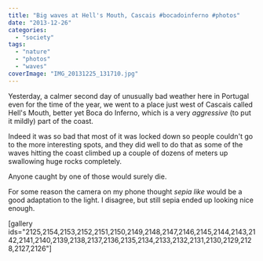 ```yaml
---
title: "Big waves at Hell's Mouth, Cascais #bocadoinferno #photos"
date: "2013-12-26"
categories: 
  - "society"
tags: 
  - "nature"
  - "photos"
  - "waves"
coverImage: "IMG_20131225_131710.jpg"
---
```


Yesterday, a calmer second day of unusually bad weather here in Portugal even for the time of the year, we went to a place just west of Cascais called Hell's Mouth, better yet Boca do Inferno, which is a very _aggressive_ (to put it mildly) part of the coast.

Indeed it was so bad that most of it was locked down so people couldn't go to the more interesting spots, and they did well to do that as some of the waves hitting the coast climbed up a couple of dozens of meters up swallowing huge rocks completely.

Anyone caught by one of those would surely die.

For some reason the camera on my phone thought _sepia like_ would be a good adaptation to the light. I disagree, but still sepia ended up looking nice enough.

\[gallery ids="2125,2154,2153,2152,2151,2150,2149,2148,2147,2146,2145,2144,2143,2142,2141,2140,2139,2138,2137,2136,2135,2134,2133,2132,2131,2130,2129,2128,2127,2126"\]
